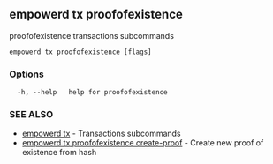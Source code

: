 ## empowerd tx proofofexistence

proofofexistence transactions subcommands

```
empowerd tx proofofexistence [flags]
```

### Options

```
  -h, --help   help for proofofexistence
```

### SEE ALSO

* [empowerd tx](empowerd_tx.md)	 - Transactions subcommands
* [empowerd tx proofofexistence create-proof](empowerd_tx_proofofexistence_create-proof.md)	 - Create new proof of existence from hash

